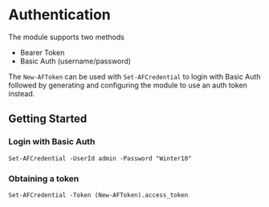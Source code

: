 # Authentication

The module supports two methods
 - Bearer Token
 - Basic Auth (username/password)

The `New-AFToken` can be used with `Set-AFCredential` to login with Basic Auth followed by generating and configuring the module to use an auth token instead.


## Getting Started

### Login with Basic Auth
```
Set-AFCredential -UserId admin -Password "Winter10"
```

### Obtaining a token
```
Set-AFCredential -Token (New-AFToken).access_token
```